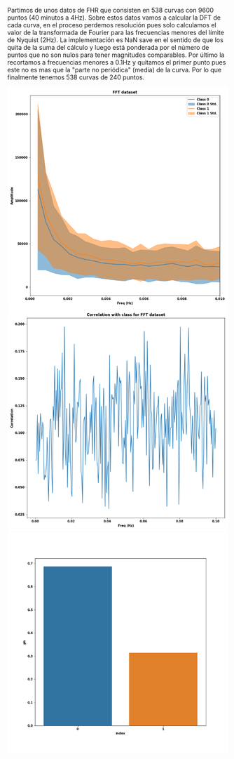 Partimos de unos datos de FHR que consisten en 538 curvas con 9600 puntos (40 minutos a 4Hz).
Sobre estos datos vamos a calcular la DFT de cada curva, en el proceso perdemos resolución pues solo calculamos el valor
de la transformada de Fourier para las frecuencias menores del límite de Nyquist (2Hz). La implementación es NaN save
en el sentido de que los quita de la suma del cálculo y luego está ponderada por el número de puntos que no son nulos para 
tener magnitudes comparables. Por último la recortamos a frecuencias menores a 0.1Hz y quitamos el primer punto pues este no es mas 
que la "parte no periódica" (media) de la curva. Por lo que finalmente tenemos 538 curvas de 240 puntos.  


![Data desc by class](../Plots/fft_Data/Desc_plot.png)
![Data correlation class](../Plots/fft_Data/Class_correlation.png)
![Class Distribution](../Plots/cdcor_Data/Class_Distribution.png)
